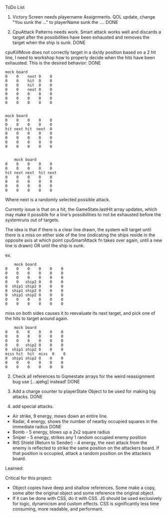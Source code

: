 ToDo List

1. Victory Screen needs playername Assignments. QOL update, change "You sunk the ..." to playerName sunk the .... DONE

1. CpuAttack Patterns needs work. Smart attack works well and discards a target after the possibilities have been exhausted and removes the target when the ship is sunk. DONE

cpuKillMove does not correctly target in a dx/dy position based on a 2 hit line, I need to workshop how to properly decide when the hits have been exhausted. This is the desired behavior: DONE

    mock board
    0    0    next 0    0
    0    0    hit  0    0
    0    0    hit  0    0
    0    0    next 0    0
    0    0    0    0    0
    0    0    0    0    0
    0    0    0    0    0


    mock board
    0    0    0    0    0
    0    0    0    0    0
    hit next hit  next  0
    0    0    0    0    0
    0    0    0    0    0
    0    0    0    0    0
    0    0    0    0    0


        mock board
    0    0    0    0    0
    0    0    0    0    0
    hit next next  hit next
    0    0    0    0    0
    0    0    0    0    0
    0    0    0    0    0
    0    0    0    0    0

Where next is a randomly selected possible attack.

Currenty issue is that on a hit, the GameState.lastHit array updates, which may make it possible for a line's possibilities to not be exhausted before the systemruns out of targets.

The idea is that if there is a clear line drawn, the system will target until there is a miss on either side of the line (indicating the ships reside in the opposite axis at which point cpuSmartAttack fn takes over again, until a new line is drawn) OR until the ship is sunk.

ex.

        mock board
    0    0    0    0    0    0
    0    0    0    0    0    0
    0    0    0    0    0    0
    0    0   ship2 0    0    0
    0  ship1 ship2 0    0    0
    0  ship1 ship2 0    0    0
    0  ship1 ship2 0    0    0
    0    0    0    0    0    0
    0    0    0    0    0    0

miss on both sides causes it to reevaluate its next target, and pick one of the hits to target around again.

        mock board
    0    0    0    0    0    0
    0    0    0    0    0    0
    0    0    0    0    0    0
    0    0   ship2 0    0    0
    0  ship1 ship2 0    0    0
    miss hit  hit  miss  0    0
    0  ship1 ship2 0    0    0
    0    0    0    0    0    0
    0    0    0    0    0    0

2. Check all references to Gqmestate arrays for the weird reassignment bug use [...ajehg] instead! DONE

3. Add a charge counter to playerState Object to be used for making big attacks. DONE

4. add special attacks.

- Air strike, 9 energy, mows down an entire line.
- Radar, 4 energy, shows the number of nearby occupied squares in the immediate radius DONE
- Bomb - 5 energy, blows up a 2x2 square radius
- Sniper - 5 energy, strikes any 1 random occupied enemy position
- RtS Shield (Return to Sender) - 4 energy, the next attack from the enemy is reflected to strike the same position on the attackers board. If that position is occupied, attack a random position on the attackers board.

Learned:

Critical for this project:

- Object copies have deep and shallow references. Some make a copy, some alter the original object and some reference the original object.
- If it can be done with CSS, do it with CSS. JS should be used exclusively for logic, dynamicism and custom effects. CSS is significantly less time consuming, more readable, and performant.
